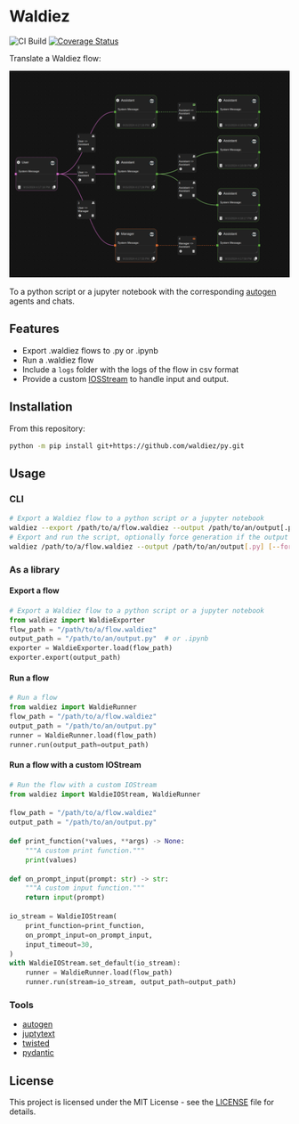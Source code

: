 # Waldiez

![CI Build](https://github.com/waldiez/py/actions/workflows/main.yaml/badge.svg) [![Coverage Status](https://coveralls.io/repos/github/waldiez/py/badge.svg)](https://coveralls.io/github/waldiez/py)

Translate a Waldiez flow:

[![Flow](./docs/flow.png)](./docs/flow.png)

To a python script or a jupyter notebook with the corresponding [autogen](https://github.com/microsoft/autogen/) agents and chats.

## Features

- Export .waldiez flows to .py or .ipynb
- Run a .waldiez flow
- Include a `logs` folder with the logs of the flow in csv format
- Provide a custom [IOSStream](https://autogen-ai.github.io/autogen/docs/reference/io/base#iostream) to handle input and output.

## Installation

<!-- 
On PyPI:

```bash
python -m pip install waldiez
``` -->

From this repository:

```bash
python -m pip install git+https://github.com/waldiez/py.git
```

## Usage

### CLI

```bash
# Export a Waldiez flow to a python script or a jupyter notebook
waldiez --export /path/to/a/flow.waldiez --output /path/to/an/output[.py|.ipynb]
# Export and run the script, optionally force generation if the output file already exists
waldiez /path/to/a/flow.waldiez --output /path/to/an/output[.py] [--force]
```

### As a library

#### Export a flow

```python
# Export a Waldiez flow to a python script or a jupyter notebook
from waldiez import WaldieExporter
flow_path = "/path/to/a/flow.waldiez"
output_path = "/path/to/an/output.py"  # or .ipynb
exporter = WaldieExporter.load(flow_path)
exporter.export(output_path)
```
  
#### Run a flow

```python
# Run a flow
from waldiez import WaldieRunner
flow_path = "/path/to/a/flow.waldiez"
output_path = "/path/to/an/output.py"
runner = WaldieRunner.load(flow_path)
runner.run(output_path=output_path)
```

#### Run a flow with a custom IOStream 

```python
# Run the flow with a custom IOStream
from waldiez import WaldieIOStream, WaldieRunner

flow_path = "/path/to/a/flow.waldiez"
output_path = "/path/to/an/output.py"

def print_function(*values, **args) -> None:
    """A custom print function."""
    print(values)

def on_prompt_input(prompt: str) -> str:
    """A custom input function."""
    return input(prompt)

io_stream = WaldieIOStream(
    print_function=print_function,
    on_prompt_input=on_prompt_input,
    input_timeout=30,
)
with WaldieIOStream.set_default(io_stream):
    runner = WaldieRunner.load(flow_path)
    runner.run(stream=io_stream, output_path=output_path)

```

### Tools

- [autogen](https://github.com/microsoft/autogen/)
- [juptytext](https://github.com/mwouts/jupytext)
- [twisted](https://github.com/twisted/twisted)
- [pydantic](https://github.com/pydantic/pydantic)

## License

This project is licensed under the MIT License - see the [LICENSE](LICENSE) file for details.
